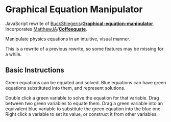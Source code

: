 Graphical Equation Manipulator
==============================
JavaScript rewrite of [BuckShlegeris]/**[Graphical-equation-manipulator]**. Incorporates [MatthewJA]/**[Coffeequate]**.

Manipulate physics equations in an intuitive, visual manner.

This is a rewrite of a previous rewrite, so some features may be missing for a while.

## Basic Instructions
Green equations can be equated and solved. Blue equations can have green equations substituted into them, and represent solutions.

Double click a green variable to solve the equation for that variable. Drag between two green variables to equate them. Drag a green variable into an equivalent blue variable to substitute the green equation into the blue one. Right click a variable to set its value, or construct it from other variables.

[BuckShlegeris]: https://github.com/BuckShlegeris
[Graphical-Equation-Manipulator]: https://github.com/BuckShlegeris/Graphical-equation-manipulator
[MatthewJA]: https://github.com/MatthewJA
[Coffeequate]: https://github.com/MatthewJA/Coffeequate
